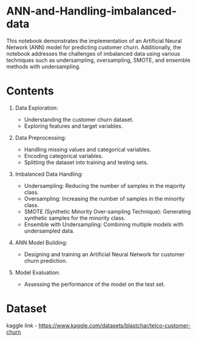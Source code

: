 # ANN-and-Handling-imbalanced-data
This notebook demonstrates the implementation of an Artificial Neural Network (ANN) model for predicting customer churn. Additionally, the notebook addresses the challenges of imbalanced data using various techniques such as undersampling, oversampling, SMOTE, and ensemble methods with undersampling.

# Contents
1. Data Exploration:
   - Understanding the customer churn dataset.
   - Exploring features and target variables.

2. Data Preprocessing:
   - Handling missing values and categorical variables.
   - Encoding categorical variables.
   - Splitting the dataset into training and testing sets.

3. Imbalanced Data Handling:
   - Undersampling: Reducing the number of samples in the majority class.
   - Oversampling: Increasing the number of samples in the minority class.
   - SMOTE (Synthetic Minority Over-sampling Technique): Generating synthetic samples for the minority class.
   - Ensemble with Undersampling: Combining multiple models with undersampled data.

4. ANN Model Building:
   - Designing and training an Artificial Neural Network for customer churn prediction.

5. Model Evaluation:
   - Assessing the performance of the model on the test set.

# Dataset 
kaggle link - https://www.kaggle.com/datasets/blastchar/telco-customer-churn
